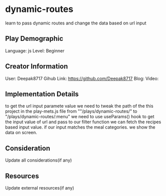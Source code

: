 # dynamic-routes

learn to pass dynamic routes and change the data based on url input

## Play Demographic

Language: js
Level: Beginner

## Creator Information

User: Deepak8717
Gihub Link: https://github.com/Deepak8717
Blog:
Video:

## Implementation Details

to get the url input paramete value we need to tweak the path of the this project in the play-mets.js file
from ""/plays/dynamic-routes/" to "/plays/dynamic-routes/:menu"
we need to use useParams() hook to get the input value of url and pass to our filter function we can fetch the recipes based input value. if our input matches the meal categories. we show the data on screen.

## Consideration

Update all considerations(if any)

## Resources

Update external resources(if any)
